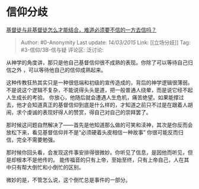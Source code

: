 # 信仰分歧
[基督徒与非基督徒怎么才能结合，难道必须要不信的一方去信吗？](https://www.zhihu.com/question/20446236/answer/41952413)

> Author: #0-Anonymity
> Last update: *14/03/2015*
> Link: [[立场分歧]]
> Tag: #3-信仰/3B-信与疑
> 评论区:
> 泛讨论:

从神学的角度讲，那只是他自己基督信仰很不成熟的表现。你除了可以等待自己归信之外 ，可以等待他自己的信仰成熟起来。

这种传教狂热其实只是一种很低端和初级的宣传造成的，背后的神学逻辑很薄弱。 不是说这个逻辑不复杂，不能说得头头是道，把一般普通人绕晕，而是说它经不起人生成长的考验。 你放心，他随后就会遭遇人生危机，痛苦绝望。如果能撑过去，他才会知道真正的基督信仰到底是什么样的，才知道之前只不过是在跟着人胡闹，求个虔诚的表现好得人的赞赏，得自己对自己的崇拜罢了。

那时候这问题自然解决了——首先是他知道那么做的可笑和渎神，其次是你反而会放松下来，看见基督信仰并不是“必须硬着头皮相信一种故事” 你很可能反而归信，完全不需要勉强。

那时候你回头看，会发现这件事安排得很微妙。你听见了信息，是因他而听见，但是却根本不是他传的。 能传福音的只有上帝，至始至终，只有上帝自己，人在其中只有帮大倒忙和小倒忙的区别。

微妙的是，不管怎么说，这个倒忙总是事件的一部分。
